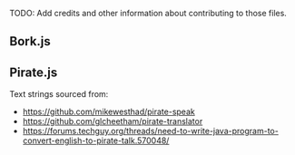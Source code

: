 TODO: Add credits and other information about contributing to those files.

## Bork.js


## Pirate.js

Text strings sourced from:
- https://github.com/mikewesthad/pirate-speak
- https://github.com/glcheetham/pirate-translator
- https://forums.techguy.org/threads/need-to-write-java-program-to-convert-english-to-pirate-talk.570048/
